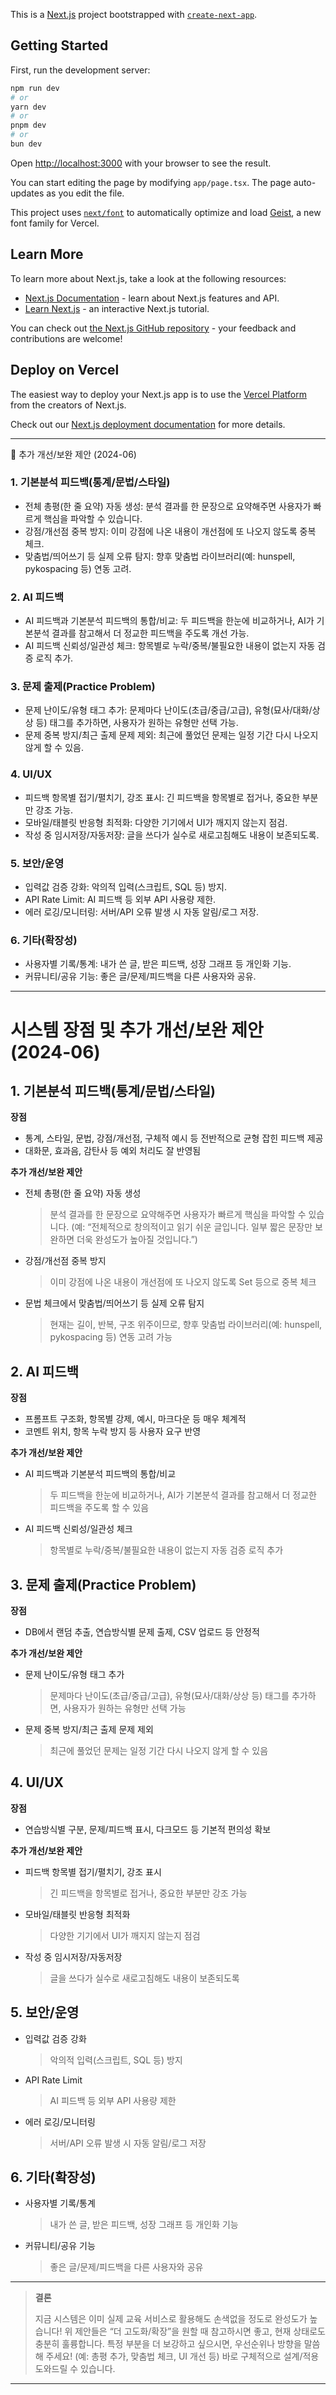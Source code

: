 This is a [Next.js](https://nextjs.org) project bootstrapped with [`create-next-app`](https://nextjs.org/docs/app/api-reference/cli/create-next-app).

## Getting Started

First, run the development server:

```bash
npm run dev
# or
yarn dev
# or
pnpm dev
# or
bun dev
```

Open [http://localhost:3000](http://localhost:3000) with your browser to see the result.

You can start editing the page by modifying `app/page.tsx`. The page auto-updates as you edit the file.

This project uses [`next/font`](https://nextjs.org/docs/app/building-your-application/optimizing/fonts) to automatically optimize and load [Geist](https://vercel.com/font), a new font family for Vercel.

## Learn More

To learn more about Next.js, take a look at the following resources:

- [Next.js Documentation](https://nextjs.org/docs) - learn about Next.js features and API.
- [Learn Next.js](https://nextjs.org/learn) - an interactive Next.js tutorial.

You can check out [the Next.js GitHub repository](https://github.com/vercel/next.js) - your feedback and contributions are welcome!

## Deploy on Vercel

The easiest way to deploy your Next.js app is to use the [Vercel Platform](https://vercel.com/new?utm_medium=default-template&filter=next.js&utm_source=create-next-app&utm_campaign=create-next-app-readme) from the creators of Next.js.

Check out our [Next.js deployment documentation](https://nextjs.org/docs/app/building-your-application/deploying) for more details.

---

🚀 추가 개선/보완 제안 (2024-06)

### 1. 기본분석 피드백(통계/문법/스타일)
- 전체 총평(한 줄 요약) 자동 생성: 분석 결과를 한 문장으로 요약해주면 사용자가 빠르게 핵심을 파악할 수 있습니다.
- 강점/개선점 중복 방지: 이미 강점에 나온 내용이 개선점에 또 나오지 않도록 중복 체크.
- 맞춤법/띄어쓰기 등 실제 오류 탐지: 향후 맞춤법 라이브러리(예: hunspell, pykospacing 등) 연동 고려.

### 2. AI 피드백
- AI 피드백과 기본분석 피드백의 통합/비교: 두 피드백을 한눈에 비교하거나, AI가 기본분석 결과를 참고해서 더 정교한 피드백을 주도록 개선 가능.
- AI 피드백 신뢰성/일관성 체크: 항목별로 누락/중복/불필요한 내용이 없는지 자동 검증 로직 추가.

### 3. 문제 출제(Practice Problem)
- 문제 난이도/유형 태그 추가: 문제마다 난이도(초급/중급/고급), 유형(묘사/대화/상상 등) 태그를 추가하면, 사용자가 원하는 유형만 선택 가능.
- 문제 중복 방지/최근 출제 문제 제외: 최근에 풀었던 문제는 일정 기간 다시 나오지 않게 할 수 있음.

### 4. UI/UX
- 피드백 항목별 접기/펼치기, 강조 표시: 긴 피드백을 항목별로 접거나, 중요한 부분만 강조 가능.
- 모바일/태블릿 반응형 최적화: 다양한 기기에서 UI가 깨지지 않는지 점검.
- 작성 중 임시저장/자동저장: 글을 쓰다가 실수로 새로고침해도 내용이 보존되도록.

### 5. 보안/운영
- 입력값 검증 강화: 악의적 입력(스크립트, SQL 등) 방지.
- API Rate Limit: AI 피드백 등 외부 API 사용량 제한.
- 에러 로깅/모니터링: 서버/API 오류 발생 시 자동 알림/로그 저장.

### 6. 기타(확장성)
- 사용자별 기록/통계: 내가 쓴 글, 받은 피드백, 성장 그래프 등 개인화 기능.
- 커뮤니티/공유 기능: 좋은 글/문제/피드백을 다른 사용자와 공유.

---

# 시스템 장점 및 추가 개선/보완 제안 (2024-06)

## 1. 기본분석 피드백(통계/문법/스타일)
**장점**
- 통계, 스타일, 문법, 강점/개선점, 구체적 예시 등 전반적으로 균형 잡힌 피드백 제공
- 대화문, 효과음, 감탄사 등 예외 처리도 잘 반영됨

**추가 개선/보완 제안**
- 전체 총평(한 줄 요약) 자동 생성
  > 분석 결과를 한 문장으로 요약해주면 사용자가 빠르게 핵심을 파악할 수 있습니다.
  > (예: “전체적으로 창의적이고 읽기 쉬운 글입니다. 일부 짧은 문장만 보완하면 더욱 완성도가 높아질 것입니다.”)
- 강점/개선점 중복 방지
  > 이미 강점에 나온 내용이 개선점에 또 나오지 않도록 Set 등으로 중복 체크
- 문법 체크에서 맞춤법/띄어쓰기 등 실제 오류 탐지
  > 현재는 길이, 반복, 구조 위주이므로, 향후 맞춤법 라이브러리(예: hunspell, pykospacing 등) 연동 고려 가능

## 2. AI 피드백
**장점**
- 프롬프트 구조화, 항목별 강제, 예시, 마크다운 등 매우 체계적
- 코멘트 위치, 항목 누락 방지 등 사용자 요구 반영

**추가 개선/보완 제안**
- AI 피드백과 기본분석 피드백의 통합/비교
  > 두 피드백을 한눈에 비교하거나, AI가 기본분석 결과를 참고해서 더 정교한 피드백을 주도록 할 수 있음
- AI 피드백 신뢰성/일관성 체크
  > 항목별로 누락/중복/불필요한 내용이 없는지 자동 검증 로직 추가

## 3. 문제 출제(Practice Problem)
**장점**
- DB에서 랜덤 추출, 연습방식별 문제 출제, CSV 업로드 등 안정적

**추가 개선/보완 제안**
- 문제 난이도/유형 태그 추가
  > 문제마다 난이도(초급/중급/고급), 유형(묘사/대화/상상 등) 태그를 추가하면, 사용자가 원하는 유형만 선택 가능
- 문제 중복 방지/최근 출제 문제 제외
  > 최근에 풀었던 문제는 일정 기간 다시 나오지 않게 할 수 있음

## 4. UI/UX
**장점**
- 연습방식별 구분, 문제/피드백 표시, 다크모드 등 기본적 편의성 확보

**추가 개선/보완 제안**
- 피드백 항목별 접기/펼치기, 강조 표시
  > 긴 피드백을 항목별로 접거나, 중요한 부분만 강조 가능
- 모바일/태블릿 반응형 최적화
  > 다양한 기기에서 UI가 깨지지 않는지 점검
- 작성 중 임시저장/자동저장
  > 글을 쓰다가 실수로 새로고침해도 내용이 보존되도록

## 5. 보안/운영
- 입력값 검증 강화
  > 악의적 입력(스크립트, SQL 등) 방지
- API Rate Limit
  > AI 피드백 등 외부 API 사용량 제한
- 에러 로깅/모니터링
  > 서버/API 오류 발생 시 자동 알림/로그 저장

## 6. 기타(확장성)
- 사용자별 기록/통계
  > 내가 쓴 글, 받은 피드백, 성장 그래프 등 개인화 기능
- 커뮤니티/공유 기능
  > 좋은 글/문제/피드백을 다른 사용자와 공유

---

> **결론**
>
> 지금 시스템은 이미 실제 교육 서비스로 활용해도 손색없을 정도로 완성도가 높습니다!
> 위 제안들은 “더 고도화/확장”을 원할 때 참고하시면 좋고, 현재 상태로도 충분히 훌륭합니다.
> 특정 부분을 더 보강하고 싶으시면, 우선순위나 방향을 말씀해 주세요!
> (예: 총평 추가, 맞춤법 체크, UI 개선 등)
> 바로 구체적으로 설계/적용 도와드릴 수 있습니다.

---
